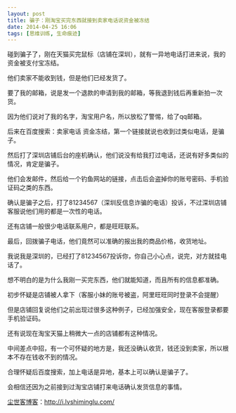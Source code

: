 ```yaml
---
layout: post
title: 骗子：刚淘宝买完东西就接到卖家电话说资金被冻结
date: 2014-04-25 16:06
tags: [思维训练, 生命痕迹]
---
```

碰到骗子了，刚在天猫买完鼠标（店铺在深圳），就有一异地电话打进来说，我的资金被支付宝冻结。

他们卖家不能收到钱，但是他们已经发货了。

要了我的邮箱，说是发一个退款的申请到我的邮箱，等我退到钱后再重新拍一次货。

因为他们说对了我的名字，淘宝用户名，所以放松了警惕，给了qq邮箱。

后来在百度搜索：卖家电话 资金冻结，第一个链接就说也收到过类似电话，是骗子。

然后打了深圳店铺后台的座机确认，他们说没有给我打过电话，还说有好多类似的情况，肯定是骗子。

他们会发邮件，然后给一个钓鱼网站的链接，点击后会盗掉你的账号密码、手机验证码之类的东西。

确认是骗子之后，打了81234567（深圳反信息诈骗的电话）投诉，不过深圳店铺客服说他们用的都是一次性的电话。

还有店铺一般很少电话联系用户，都是旺旺联系。

最后，回拨骗子电话，他们竟然可以准确的报出我的商品价格，收货地址。

我说我是深圳的，已经打了81234567投诉你，你自己小心点，说完，对方就挂电话了。

想不明白的是为什么我刚一买完东西，他们就能知道，而且所有的信息都准确。

初步怀疑是店铺被人拿下（客服小妹的账号被盗，阿里旺旺同时登录不会提醒）

但是店铺回复说他们之前出现过很多这种例子，已经加强安全，现在客服登录都要手机验证码。

还有说现在淘宝天猫上稍微大一点的店铺都有这种情况。

中间差点中招，有一个可怀疑的地方是，我还没确认收货，钱还没到卖家，所以根本不存在钱收不到的情况。

合理怀疑后百度搜索，加上电话是异地，基本上可以确认是骗子了。

会相信还因为之前接到过淘宝店铺打来电话确认发货信息的事情。



<a href="http://i.lvshiminglu.com/">尘世客博客</a>：<a href="http://i.lvshiminglu.com/">http://i.lvshiminglu.com/</a>

